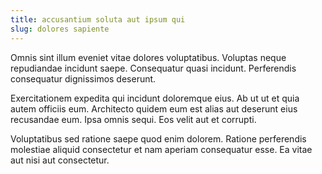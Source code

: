 ```yaml
---
title: accusantium soluta aut ipsum qui
slug: dolores sapiente
---
```


Omnis sint illum eveniet vitae dolores voluptatibus. Voluptas neque repudiandae incidunt saepe. Consequatur quasi incidunt. Perferendis consequatur dignissimos deserunt.

Exercitationem expedita qui incidunt doloremque eius. Ab ut ut et quia autem officiis eum. Architecto quidem eum est alias aut deserunt eius recusandae eum. Ipsa omnis sequi. Eos velit aut et corrupti.

Voluptatibus sed ratione saepe quod enim dolorem. Ratione perferendis molestiae aliquid consectetur et nam aperiam consequatur esse. Ea vitae aut nisi aut consectetur.

